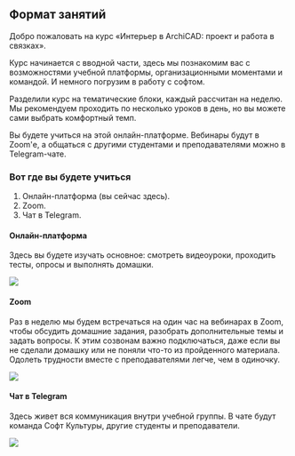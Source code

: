 ## Формат занятий

Добро пожаловать на курс «Интерьер в ArchiCAD: проект и работа в связках».

Курс начинается с вводной части, здесь мы познакомим вас с возможностями учебной платформы, организационными моментами и командой. И немного погрузим в работу с софтом.

Разделили курс на тематические блоки, каждый рассчитан на неделю. Мы рекомендуем проходить по несколько уроков в день, но вы можете сами выбрать комфортный темп.

Вы будете учиться на этой онлайн-платформе. Вебинары будут в Zoom'е, а общаться с другими студентами и преподавателями можно в Telegram-чате.

### Вот где вы будете учиться

1. Онлайн-платформа (вы сейчас здесь).
2. Zoom.
3. Чат в Telegram.

#### Онлайн-платформа

Здесь вы будете изучать основное: смотреть видеоуроки, проходить тесты, опросы и выполнять домашки. 

![](/img/trial-lessons/iab_howtolms.gif)

#### Zoom

Раз в неделю мы будем встречаться на один час на вебинарах в Zoom, чтобы обсудить домашние задания, разобрать дополнительные темы и задать вопросы. К этим созвонам важно подключаться, даже если вы не сделали домашку или не поняли что-то из пройденного материала. Одолеть трудности вместе с преподавателями легче, чем в одиночку. 

![](/img/trial-lessons/SC-trial%20lessons.png)

#### Чат в Telegram

Здесь живет вся коммуникация внутри учебной группы. В чате будут команда Софт Культуры, другие студенты и преподаватели. 

![](/img/trial-lessons/iab_tg.png)